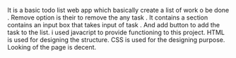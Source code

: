 It is a basic todo list web app which basically create a list of work o be done .
Remove option is their to remove the any task .
It contains a section contains an input box that takes input of task .
And add button to add the task to the list.
i used javacript to provide functioning to this project.
HTML is used for designing the structure.
CSS is used for the designing purpose.
Looking of the page is decent.
